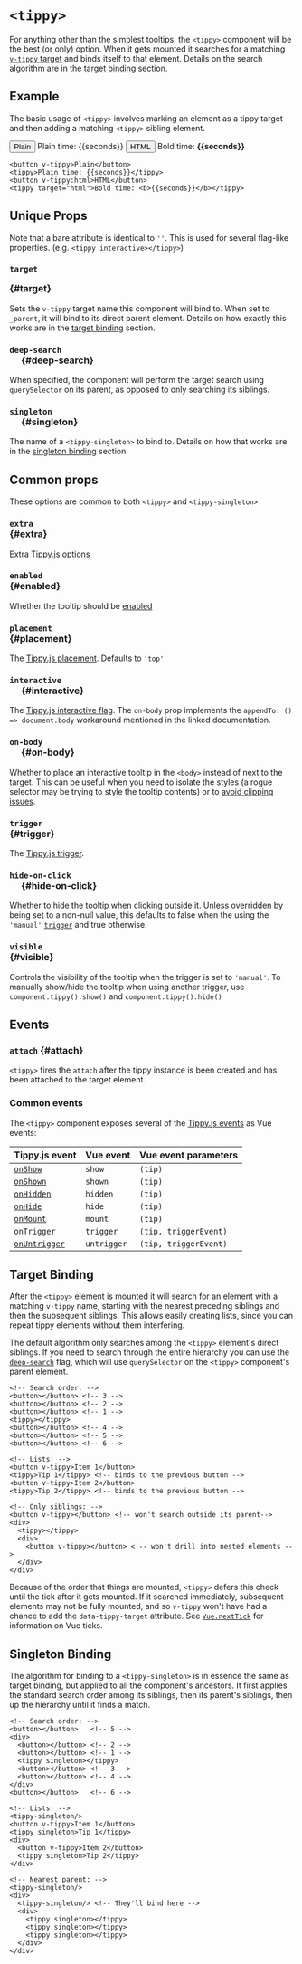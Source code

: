 # `<tippy>`

For anything other than the simplest tooltips, the `<tippy>` component will be the best (or only) option. When it gets
mounted it searches for a matching [`v-tippy` target](v-tippy.md#target-mode) and binds itself to that element. Details
on the search algorithm are in the [target binding](#target-binding) section.

## Example

The basic usage of `<tippy>` involves marking an element as a tippy target and then adding a matching `<tippy>` sibling 
element.

<demo v-slot="{seconds}">
<button v-tippy>Plain</button>
<tippy>Plain time: {{seconds}}</tippy>
<button v-tippy:html>HTML</button>
<tippy target="html">Bold time: <b>{{seconds}}</b></tippy>
</demo>

```vue
<button v-tippy>Plain</button>
<tippy>Plain time: {{seconds}}</tippy>
<button v-tippy:html>HTML</button>
<tippy target="html">Bold time: <b>{{seconds}}</b></tippy>
```

## Unique Props

Note that a bare attribute is identical to `''`. This is used for several flag-like properties. 
(e.g. `<tippy interactive></tippy>`)

### <code>target<type op=":"/> <type builtin="string"/> <type op="|"/> <type string="'_parent'"/></code> {#target}

Sets the `v-tippy` target name this component will bind to. When set to `_parent`, it will bind to its direct parent 
element. Details on how exactly this works are in the [target binding](#target-binding) section.

### <code>deep-search<type op=":"/> <type builtin="boolean"/> <type op="|"/> <type string="''"/></code> {#deep-search}

When specified, the component will perform the target search using `querySelector` on its parent, as opposed to only
searching its siblings. 

### <code>singleton<type op=":"/> <type builtin="string"/> <type op="|"/> <type string="''"/></code> {#singleton}

The name of a `<tippy-singleton>` to bind to. Details on how that works are in the
[singleton binding](#singleton-binding) section.

## Common props

These options are common to both `<tippy>` and `<tippy-singleton>`

### <code>extra<type op=":"/> <type type="Props" link="https://atomiks.github.io/tippyjs/v6/all-props/"/></code> {#extra}

Extra [Tippy.js options](https://atomiks.github.io/tippyjs/v6/all-props/)

### <code>enabled<type op=":"/> <type builtin="boolean"/></code> {#enabled}

Whether the tooltip should be [enabled](https://atomiks.github.io/tippyjs/v6/methods/#disable)

### <code>placement<type op=":"/> <type type="Placement" link="https://atomiks.github.io/tippyjs/v6/all-props/#placement"/></code> {#placement}

The [Tippy.js placement](https://atomiks.github.io/tippyjs/v6/all-props/#placement). Defaults to `'top'`

### <code>interactive<type op=":"/> <type builtin="boolean"/> <type op="|"/> <type string="''"/></code> {#interactive}

The [Tippy.js interactive flag](https://atomiks.github.io/tippyjs/v6/all-props/#interactive). The `on-body` prop
implements the `appendTo: () => document.body` workaround mentioned in the linked documentation.

### <code>on-body<type op=":"/> <type builtin="boolean"/> <type op="|"/> <type string="''"/></code> {#on-body}

Whether to place an interactive tooltip in the `<body>` instead of next to the target. This can be useful when you need 
to isolate the styles (a rogue selector may be trying to style the tooltip contents) or to 
[avoid clipping issues](https://atomiks.github.io/tippyjs/v6/accessibility/#clipping-issues).

### <code>trigger<type op=":"/> <type builtin="string"/></code> {#trigger}

The [Tippy.js trigger](https://atomiks.github.io/tippyjs/v6/all-props/#trigger).

### <code>hide-on-click<type op=":"/> <type builtin="boolean"/> <type op="|"/> <type builtin="null"/></code> {#hide-on-click}

Whether to hide the tooltip when clicking outside it. Unless overridden by being set to a non-null value, this defaults 
to false when the using the `'manual'` [`trigger`](#trigger) and true otherwise.

### <code>visible<type op=":"/> <type builtin="boolean"/></code> {#visible}

Controls the visibility of the tooltip when the trigger is set to `'manual'`. To manually show/hide the tooltip when
using another trigger, use `component.tippy().show()` and `component.tippy().hide()`

## Events

### <code>attach<type punc="("/><type link="https://atomiks.github.io/tippyjs/v6/tippy-instance/" type="tip"/><type punc=")"/></code> {#attach}

`<tippy>` fires the `attach` after the tippy instance is been created and has been attached to the target element.

### Common events

The `<tippy>` component exposes several of the 
[Tippy.js events](https://atomiks.github.io/tippyjs/v6/all-props/#onhidden) as Vue events:

| Tippy.js event | Vue event | Vue event parameters |
|----------------|-----------|----------------------|
| [`onShow`](https://atomiks.github.io/tippyjs/v6/all-props/#onshow) | `show` | `(tip)` |
| [`onShown`](https://atomiks.github.io/tippyjs/v6/all-props/#onshown) | `shown` | `(tip)` |
| [`onHidden`](https://atomiks.github.io/tippyjs/v6/all-props/#onhidden) | `hidden` | `(tip)` |
| [`onHide`](https://atomiks.github.io/tippyjs/v6/all-props/#onhide) | `hide` | `(tip)` |
| [`onMount`](https://atomiks.github.io/tippyjs/v6/all-props/#onmount) | `mount` | `(tip)` |
| [`onTrigger`](https://atomiks.github.io/tippyjs/v6/all-props/#ontrigger) | `trigger` | `(tip, triggerEvent)` |
| [`onUntrigger`](https://atomiks.github.io/tippyjs/v6/all-props/#onuntrigger) | `untrigger` | `(tip, triggerEvent)` |

## Target Binding

After the `<tippy>` element is mounted it will search for an element with a matching `v-tippy` name, starting with the
nearest preceding siblings and then the subsequent siblings. This allows easily creating lists, since you can repeat 
tippy elements without them interfering. 

The default algorithm only searches among the `<tippy>` element's direct siblings. If you need to search through the 
entire hierarchy you can use the [`deep-search`](#deep-search) flag, which will use `querySelector` on the `<tippy>` 
component's parent element.

```vue
<!-- Search order: -->
<button></button> <!-- 3 -->
<button></button> <!-- 2 -->
<button></button> <!-- 1 -->
<tippy></tippy>
<button></button> <!-- 4 -->
<button></button> <!-- 5 -->
<button></button> <!-- 6 -->

<!-- Lists: -->
<button v-tippy>Item 1</button> 
<tippy>Tip 1</tippy> <!-- binds to the previous button -->
<button v-tippy>Item 2</button>
<tippy>Tip 2</tippy> <!-- binds to the previous button -->

<!-- Only siblings: -->
<button v-tippy></button> <!-- won't search outside its parent-->
<div>
  <tippy></tippy>
  <div>
    <button v-tippy></button> <!-- won't drill into nested elements -->
  </div>
</div>
```

Because of the order that things are mounted, `<tippy>` defers this check until the tick after it gets mounted. If it
searched immediately, subsequent elements may not be fully mounted, and so `v-tippy` won't have had a chance to add the
`data-tippy-target` attribute. See [`Vue.nextTick`](https://v3.vuejs.org/api/global-api.html#nexttick) for 
information on Vue ticks.

## Singleton Binding

The algorithm for binding to a `<tippy-singleton>` is in essence the same as target binding, but applied to all the 
component's ancestors. It first applies the standard search order among its siblings, then its parent's siblings, then 
up the hierarchy until it finds a match.

```vue
<!-- Search order: -->
<button></button>   <!-- 5 -->
<div>
  <button></button> <!-- 2 -->
  <button></button> <!-- 1 -->
  <tippy singleton></tippy>
  <button></button> <!-- 3 -->
  <button></button> <!-- 4 -->
</div>
<button></button>   <!-- 6 -->

<!-- Lists: -->
<tippy-singleton/>
<button v-tippy>Item 1</button>
<tippy singleton>Tip 1</tippy>
<div>
  <button v-tippy>Item 2</button>
  <tippy singleton>Tip 2</tippy>
</div>

<!-- Nearest parent: -->
<tippy-singleton/>
<div>
  <tippy-singleton/> <!-- They'll bind here -->
  <div>
    <tippy singleton></tippy>
    <tippy singleton></tippy>
    <tippy singleton></tippy>
  </div>
</div>
```

